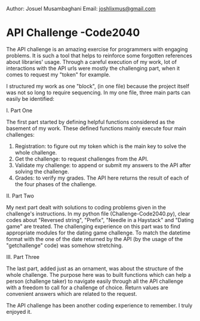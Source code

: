 Author: Josuel Musambaghani
Email: joshlixmus@gmail.com

API Challenge -Code2040
=======================

The API challenge is an amazing exercise for programmers with engaging problems. It is such a tool that helps to reinforce some forgotten references about libraries' usage. Through a careful execution of my work, lot of interactions with the API urls were mostly the challenging part, when it comes to request my "token" for example. 

I structured my work as one "block", (in one file) because the project itself was not so long to require sequencing. In my one file, three main parts can easily be identified:

I. Part One

The first part started by defining helpful functions considered as the basement of my work. These defined functions mainly execute four main challenges:
1. Registration: to figure out my token which is the main key to solve the whole challenge.
2. Get the challenge: to request challenges from the API.  
3. Validate my challenge: to append or submit my answers to the API after solving the challenge.
4. Grades: to verify my grades. The API here returns the result of each of the four phases of the challenge.

II. Part Two

My next part dealt with solutions to coding problems given in the challenge's instructions. In my python file (Challenge-Code2040.py), clear codes about "Reversed string", "Prefix", "Needle in a Haystack" and "Dating game" are treated. The challenging experience on this part was to find appropriate modules for the dating game challenge. To match the datetime format with the one of the date returned by the API (by the usage of the "getchallenge" code) was somehow stretching.

III. Part Three

The last part, added just as an ornament, was about the structure of the whole challenge. The purpose here was to built functions which can help a person (challenge taker) to navigate easily through all the API challenge with a freedom to call for a challenge of choice. Return values are convenient answers which are related to the request.

The API challenge has been another coding experience to remember. I truly enjoyed it.

